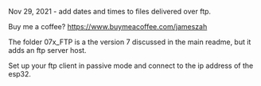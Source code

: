 Nov 29, 2021 - add dates and times to files delivered over ftp.

Buy me a coffee?  https://www.buymeacoffee.com/jameszah

The folder 07x_FTP is a the version 7 discussed in the main readme, but it adds an ftp server host.

Set up your ftp client in passive mode and connect to the ip address of the esp32.
